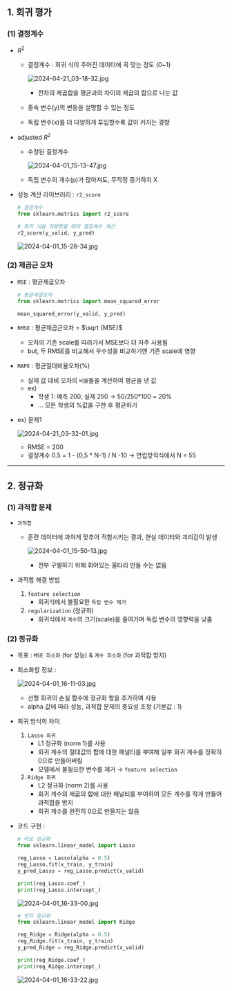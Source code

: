 ## 1. 회귀 평가

### (1) 결정계수

- $R^2$
    - 결정계수 : 회귀 식이 주어진 데이터에 꼭 맞는 정도 (0~1)
        
        ![2024-04-21_03-18-32.jpg](https://prod-files-secure.s3.us-west-2.amazonaws.com/edfd69d1-6c01-4d0c-9269-1bae8a4e3915/2fe5f5ae-784e-4354-b529-5a423bf4a705/2024-04-21_03-18-32.jpg)
        
        - 잔차의 제곱합을 평균과의 차이의 제곱의 합으로 나눈 값
    - 종속 변수(y)의 변동을 설명할 수 있는 정도
    - 독립 변수(x)를 더 다양하게 투입할수록 값이 커지는 경향

- adjusted $R^2$
    - 수정된 결정계수
        
        ![2024-04-01_15-13-47.jpg](https://prod-files-secure.s3.us-west-2.amazonaws.com/edfd69d1-6c01-4d0c-9269-1bae8a4e3915/77b54ebd-b5b7-4fb1-bb73-9a33a0656d9c/2024-04-01_15-13-47.jpg)
        
    - 독립 변수의 개수(p)가 많아져도, 무작정 증가하지 X
    
- 성능 계산 라이브러리 : `r2_score`
    
    ```python
    # 결정계수
    from sklearn.metrics import r2_score
    
    # 회귀 식을 적용했을 때의 결정계수 계산
    r2_score(y_valid, y_pred)
    ```
    
    ![2024-04-01_15-28-34.jpg](https://prod-files-secure.s3.us-west-2.amazonaws.com/edfd69d1-6c01-4d0c-9269-1bae8a4e3915/2176835f-d34a-4786-a6f4-eec04367d4d5/2024-04-01_15-28-34.jpg)
    

### (2) 제곱근 오차

- `MSE` : 평균제곱오차
    
    ```python
    # 평균제곱오차
    from sklearn.metrics import mean_squared_error
    
    mean_squared_error(y_valid, y_pred)
    ```
    
- `RMSE` : 평균제곱근오차 = $\sqrt {MSE}$
    - 오차의 기존 scale를 따라가서 MSE보다 더 자주 사용됨
    - but, 두 RMSE를 비교해서 우수성을 비교하기엔 기존 scale에 영향

- `MAPE` : 평균절대비율오차(%)
    - 실제 값 대비 오차의 `비율`들을 계산하여 평균을 낸 값
    - ex)
        - 학생 1: 예측 200, 실제 250 → 50/250*100 = 20%
        - … 모든 학생의 %값을 구한 후 평균하기
    
- ex) 문제1
    
    ![2024-04-21_03-32-01.jpg](https://prod-files-secure.s3.us-west-2.amazonaws.com/edfd69d1-6c01-4d0c-9269-1bae8a4e3915/4b8a7d40-1aad-4a85-b725-4e86c2efee5f/2024-04-21_03-32-01.jpg)
    
    - RMSE = 200
    - 결정계수 0.5 = 1 - (0,5 * N-1) / N -10 → 연립방적식에서 N = 55

---

## 2.  정규화

### (1) 과적합 문제

- `과적합`
    - 훈련 데이터에 과하게 맞추어 적합시키는 결과, 현실 데이터와 괴리감이 발생
        
        ![2024-04-01_15-50-13.jpg](https://prod-files-secure.s3.us-west-2.amazonaws.com/edfd69d1-6c01-4d0c-9269-1bae8a4e3915/7f3549a9-1fc2-4dda-b20c-0df4240ddbf0/2024-04-01_15-50-13.jpg)
        
        - 전부 구별하기 위해 휘어있는 울타리 만들 수는 없음

- 과적합 해결 방법
    1. `feature selection`
        - 회귀식에서 불필요한 `독립 변수 제거`
    2. `regularization` (정규화)
        - 회귀식에서 `계수`의 크기(scale)를 줄여가며 독립 변수의 영향력을 낮춤

### (2) 정규화

- 목표 : `MSE 최소화` (for 성능) & `계수 최소화` (for 과적합 방지)
- 최소화할 정보 :
    
    ![2024-04-01_16-11-03.jpg](https://prod-files-secure.s3.us-west-2.amazonaws.com/edfd69d1-6c01-4d0c-9269-1bae8a4e3915/df168e7d-158a-4836-aae2-d157772e96db/2024-04-01_16-11-03.jpg)
    
    - 선형 회귀의 손실 함수에 정규화 항을 추가하여 사용
    - alpha 값에 따라 성능, 과적합 문제의 중요성 조정 (기본값 : 1)

- 회귀 방식의 차이
    1. `Lasso 회귀`
        - L1 정규화 (norm 1)를 사용
        - 회귀 계수의 절대값의 합에 대한 패널티를 부여해 일부 회귀 계수를 정확히 0으로 만들어버림
        - 모델에서 불필요한 변수를 제거 → `feature selection`
    2. `Ridge 회귀`
        - L2 정규화 (norm 2)를 사용
        - 회귀 계수의 제곱의 합에 대한 패널티를 부여하여 모든 계수를 작게 만들어 과적합을 방지
        - 회귀 계수를 완전히 0으로 만들지는 않음

- 코드 구현 :
    
    ```python
    # 라쏘 정규화
    from sklearn.linear_model import Lasso
    
    reg_Lasso = Lasso(alpha = 0.5) 
    reg_Lasso.fit(x_train, y_train) 
    y_pred_Lasso = reg_Lasso.predict(x_valid)
    
    print(reg_Lasso.coef_)
    print(reg_Lasso.intercept_)
    ```
    
    ![2024-04-01_16-33-00.jpg](https://prod-files-secure.s3.us-west-2.amazonaws.com/edfd69d1-6c01-4d0c-9269-1bae8a4e3915/0110732f-5201-4c9a-957e-ad60915bc351/2024-04-01_16-33-00.jpg)
    
    ```python
    # 릿지 정규화
    from sklearn.linear_model import Ridge 
    
    reg_Ridge = Ridge(alpha = 0.5) 
    reg_Ridge.fit(x_train, y_train) 
    y_pred_Ridge = reg_Ridge.predict(x_valid)
    
    print(reg_Ridge.coef_)
    print(reg_Ridge.intercept_)
    ```
    
    ![2024-04-01_16-33-22.jpg](https://prod-files-secure.s3.us-west-2.amazonaws.com/edfd69d1-6c01-4d0c-9269-1bae8a4e3915/c822a996-4b56-4687-90bd-6ed6f5979abe/2024-04-01_16-33-22.jpg)

